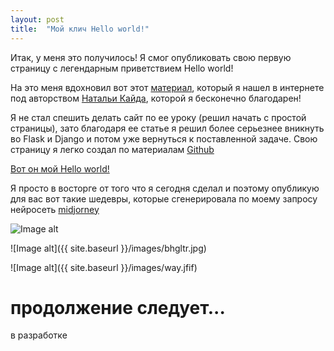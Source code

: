```yaml
---
layout: post
title:  "Мой клич Hello world!"
---
```

Итак, у меня это получилось! Я смог опубликовать свою первую страницу с легендарным приветствием Hello world!

На это меня вдохновил вот этот [материал](https://proglib.io/p/flask-za-chas-chast-1-sozdaem-adaptivnyy-sayt-dlya-github-pages-2022-06-20), который я нашел в интернете под авторством  [Натальи Кайда](https://github.com/natkaida), которой я бесконечно благодарен!

Я не стал спешить делать сайт по ее уроку (решил начать с простой страницы), зато благодаря ее статье я решил более серьезнее вникнуть во Flask и Django и потом уже вернуться к поставленной задаче. Свою страницу я легко создал по материалам [Github](https://pages.github.com/)

[Вот он мой Hello world!](https://uzundemir.github.io/my_site/)

Я просто в восторге от того что я сегодня сделал и поэтому опубликую для вас вот такие шедевры, которые сгенерировала по моему запросу нейросеть [midjorney](https://midjourney.com/)

![Image alt](blob:https://web.telegram.org/a31f7c6d-1bd2-4cfd-866b-0ab01f30bc86)



![Image alt]({{ site.baseurl }}/images/bhgltr.jpg)

  
  
  
  
 ![Image alt]({{ site.baseurl }}/images/way.jfif)

   

# продолжение следует... 

в разработке
